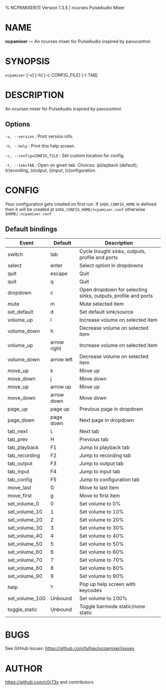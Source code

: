% NCPAMIXER(1) Version 1.3.5 | ncurses PulseAudio Mixer

NAME
====

**ncpamixer** — An ncurses mixer for PulseAudio inspired by pavucontrol.

SYNOPSIS
========

`ncpamixer` [-v] [-h] [-c CONFIG_FILE] [-t TAB]


DESCRIPTION
===========

An ncurses mixer for PulseAudio inspired by pavucontrol.

Options
-------

`-v, --version`
:   Print version info.

`-h, --help`
:   Print this help screen.

`-c, --config=CONFIG_FILE`
:   Set custom location for config.

`-t, --tab=TAB`
:   Open on given tab. Choices: (p)layback (default), (r)ecording, (o)utput, (i)nput, (c)onfiguration.

CONFIG
=====

Your configuration gets created on first run. If `$XDG_CONFIG_HOME` is defined then it will be created at `$XDG_CONFIG_HOME/ncpamixer.conf` otherwise `$HOME/.ncpamixer.conf`

Default bindings
----------------

| Event | Default | Description |
| --- | --- |---|
| switch | tab | Cycle trought sinks, outputs, profile and ports |
| select | enter | Select option in dropdowns |
| quit | escape | Quit |
| quit | q | Quit |
| dropdown | c | Open dropdown for selecting sinks, outputs, profile and ports |
| mute | m | Mute selected item |
| set_default | d | Set default sink/source |
| volume_up | l | Increase volume on selected item |
| volume_down | h | Decrease volume on selected item |
| volume_up | arrow right |  Increase volume on selected item |
| volume_down | arrow left |  Decrease volume on selected item |
| move_up | k | Move up |
| move_down | j | Move down |
| move_up | arrow up | Move up |
| move_down | arrow down | Move down |
| page_up | page up | Previous page in dropdown |
| page_down | page down | Next page in dropdown |
| tab_next | L | Next tab | 
| tab_prev | H | Previous tab | 
| tab_playback | F1 | Jump to playback tab|
| tab_recording | F2 | Jump to recording tab |
| tab_output | F3 | Jump to output tab |
| tab_input | F4 | Jump to input tab |
| tab_config | F5 | Jump to configuration tab |
| move_last | G | Move to last item |
| move_first | g | Move to first item |
| set_volume_0 | 0 | Set volume to 0% |
| set_volume_10 | 1 | Set volume to 10% |
| set_volume_20 | 2 | Set volume to 20% |
| set_volume_30 | 3 | Set volume to 30% |
| set_volume_40 | 4 | Set volume to 40% |
| set_volume_50 | 5 | Set volume to 50% |
| set_volume_60 | 6 | Set volume to 60% |
| set_volume_70 | 7 | Set volume to 70% |
| set_volume_80 | 8 | Set volume to 80% |
| set_volume_90 | 9 | Set volume to 90% |
| help | ? | Pop up help screen with keycodes |
| set_volume_100 | Unbound | Set volume to 100% |
| toggle_static | Unbound | Toggle barmode static/none static |

BUGS
====

See GitHub Issues: <https://github.com/fulhax/ncpamixer/issues>

AUTHOR
======

<https://github.com/c0r73x> and contributors

